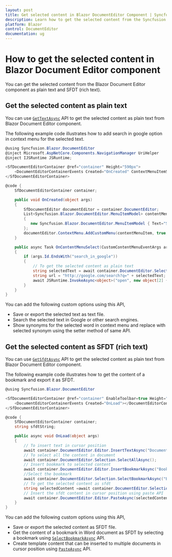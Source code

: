 ```yaml
---
layout: post
title: Get selected content in Blazor DocumentEditor Component | Syncfusion
description: Learn how to get the selected content from the Syncfusion Blazor Document Editor component as plain text or SFDT (rich text) and much more.
platform: Blazor
control: DocumentEditor
documentation: ug
---
```


# How to get the selected content in Blazor Document Editor component

You can get the selected content from the Blazor Document Editor component as plain text and SFDT (rich text).

## Get the selected content as plain text

You can use [`GetTextAsync`](https://help.syncfusion.com/cr/blazor/Syncfusion.Blazor.DocumentEditor.SelectionModule.html#Syncfusion_Blazor_DocumentEditor_SelectionModule_GetTextAsync) API to get the selected content as plain text from Blazor Document Editor component.

The following example code illustrates how to add search in google option in context menu for the selected text.

```csharp
@using Syncfusion.Blazor.DocumentEditor
@inject Microsoft.AspNetCore.Components.NavigationManager UriHelper
@inject IJSRuntime JSRuntime;

<SfDocumentEditorContainer @ref="container" Height="590px">
    <DocumentEditorContainerEvents Created="OnCreated" ContextMenuItemSelected="OnContentMenuSelect"></DocumentEditorContainerEvents>
</SfDocumentEditorContainer>

@code {
    SfDocumentEditorContainer container;

    public void OnCreated(object args)
    {
        SfDocumentEditor documentEditor = container.DocumentEditor;
        List<Syncfusion.Blazor.DocumentEditor.MenuItemModel> contentMenuItem = new List<Syncfusion.Blazor.DocumentEditor.MenuItemModel>
        {
           new Syncfusion.Blazor.DocumentEditor.MenuItemModel { Text="Search In Google", Id= "search_in_google", IconCss="e-icons e-de-ctnr-find" }
        };
        documentEditor.ContextMenu.AddCustomMenu(contentMenuItem, true, false);
    }

    public async Task OnContentMenuSelect(CustomContentMenuEventArgs args)
    {
        if (args.Id.EndsWith("search_in_google"))
        {
            // To get the selected content as plain text
            string selectedText = await container.DocumentEditor.Selection.GetTextAsync();
            string url = "http://google.com/search?q=" + selectedText;
            await JSRuntime.InvokeAsync<object>("open", new object[2] { url, "_blank" });
        }
    }
}
```

You can add the following custom options using this API,

* Save or export the selected text as text file.
* Search the selected text in Google or other search engines.
* Show synonyms for the selected word in context menu and replace with selected synonym using the setter method of same API.

## Get the selected content as SFDT (rich text)

You can use [`GetSfdtAsync`](https://help.syncfusion.com/cr/blazor/Syncfusion.Blazor.DocumentEditor.SelectionModule.html#Syncfusion_Blazor_DocumentEditor_SelectionModule_GetSfdtAsync) API to get the selected content as plain text from Blazor Document Editor component.

The following example code illustrates how to get the content of a bookmark and export it as SFDT.

```csharp
@using Syncfusion.Blazor.DocumentEditor

<SfDocumentEditorContainer @ref="container" EnableToolbar=true Height="590px">
    <DocumentEditorContainerEvents Created="OnLoad"></DocumentEditorContainerEvents>
</SfDocumentEditorContainer>

@code {
    SfDocumentEditorContainer container;
    string sfdtString;

    public async void OnLoad(object args)
    {
        // To insert text in cursor position
        await container.DocumentEditor.Editor.InsertTextAsync("Document editor");
        // To select all the content in document
        await container.DocumentEditor.Selection.SelectAllAsync();
        // Insert bookmark to selected content
        await container.DocumentEditor.Editor.InsertBookmarkAsync("Bookmark1");
        //Select the bookmark
        await container.DocumentEditor.Selection.SelectBookmarkAsync("Bookmark1");
        // To get the selected content as sfdt
        string selectedContent =await container.DocumentEditor.Selection.GetSfdtAsync();
        // Insert the sfdt content in cursor position using paste API
        await container.DocumentEditor.Editor.PasteAsync(selectedContent);
    }
}
```

You can add the following custom options using this API,

* Save or export the selected content as SFDT file.
* Get the content of a bookmark in Word document as SFDT by selecting a bookmark using [`SelectBookmarkAsync`](https://help.syncfusion.com/cr/blazor/Syncfusion.Blazor.DocumentEditor.SelectionModule.html#Syncfusion_Blazor_DocumentEditor_SelectionModule_SelectBookmarkAsync_System_String_) API.
* Create template content that can be inserted to multiple documents in cursor position using [`PasteAsync`](https://help.syncfusion.com/cr/blazor/Syncfusion.Blazor.DocumentEditor.EditorModule.html#Syncfusion_Blazor_DocumentEditor_EditorModule_PasteAsync_System_String_System_Nullable_Syncfusion_Blazor_DocumentEditor_PasteOptions__) API.